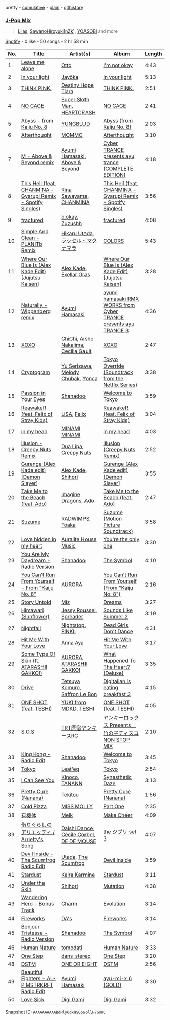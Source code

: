 pretty - [cumulative](/playlists/cumulative/37i9dQZF1EQoowv2cDraCW.md) - [plain](/playlists/plain/37i9dQZF1EQoowv2cDraCW) - [githistory](https://github.githistory.xyz/mdn522/spotify-playlist-archive/blob/main/playlists/plain/37i9dQZF1EQoowv2cDraCW)

### [J\-Pop Mix](https://open.spotify.com/playlist/37i9dQZF1EQoowv2cDraCW)

> <a href=spotify:playlist:37i9dQZF1EIUVkg1hXViOK>Lilas</a>, <a href=spotify:playlist:37i9dQZF1EIVsP8jkpSwwd>SawanoHiroyuki\[nZk\]</a>, <a href=spotify:playlist:37i9dQZF1EIYd8nBoomrWh>YOASOBI</a> and more

[Spotify](https://open.spotify.com/user/spotify) - 0 like - 50 songs - 2 hr 58 min

| No. | Title | Artist(s) | Album | Length |
|---|---|---|---|---|
| 1 | [Leave me alone](https://open.spotify.com/track/2jow6vnzqVaDPVbUgp3R76) | [Otto](https://open.spotify.com/artist/6k2h7cAuvLNIIERuHfJTdB) | [I'm not okay](https://open.spotify.com/album/4LpUuoNVhLqSsJPYK8EdkC) | 4:43 |
| 2 | [In your light](https://open.spotify.com/track/2D9zQWrrHOTKPJrvPF8mB2) | [Jayōka](https://open.spotify.com/artist/2vYqV2RLPVqzgiznM9Sir8) | [In your light](https://open.spotify.com/album/4scgQYuBdC9u0wBeJ1dpYM) | 5:13 |
| 3 | [THINK PINK.](https://open.spotify.com/track/5mPZ9wPQoCGGZ8Mq9KDZLc) | [Destiny Hope Tiara](https://open.spotify.com/artist/579F1Oi2tZf97Mo8syNgtE) | [THINK PINK.](https://open.spotify.com/album/0m3VKLJepTSdcpBFNHDVuR) | 2:51 |
| 4 | [NO CAGE](https://open.spotify.com/track/1IzeyLEriHPnd2bwZACqno) | [Super Sloth Man](https://open.spotify.com/artist/52nvMBCP8aRceUanwHK9NY), [HEARTCRASH](https://open.spotify.com/artist/4SZEU6XPGchnYwAW2yAwWa) | [NO CAGE](https://open.spotify.com/album/0zgJ5afUHtcC2BigFnRQJY) | 2:41 |
| 5 | [Abyss \- from Kaiju No\. 8](https://open.spotify.com/track/2kLWSmKHhfUBepkIA9oNe5) | [YUNGBLUD](https://open.spotify.com/artist/6Ad91Jof8Niiw0lGLLi3NW) | [Abyss \(from Kaiju No\. 8\)](https://open.spotify.com/album/1KuM2MPT5uEYg1aY4KrnZ0) | 2:03 |
| 6 | [Afterthought](https://open.spotify.com/track/1ND5kNYl3rbsEF790nORQ2) | [MOMMO](https://open.spotify.com/artist/0DJ2a4raJuSFLSDxKYNwE5) | [Afterthought](https://open.spotify.com/album/1fCDeuXPD8fTzU0x6QQWDc) | 3:10 |
| 7 | [M \- Above & Beyond remix](https://open.spotify.com/track/2pFVdR0AUBJGDOsEX5FHgl) | [Ayumi Hamasaki](https://open.spotify.com/artist/3Mvc8kRgr8LRYYgvFmlZqn), [Above & Beyond](https://open.spotify.com/artist/10gzBoINW3cLJfZUka8Zoe) | [Cyber TRANCE presents ayu trance \(COMPLETE EDITION\)](https://open.spotify.com/album/21iUOwxIdQmWPmO0RXLXtg) | 4:18 |
| 8 | [This Hell \(feat\. CHANMINA \- Gyarupi Remix \- Spotify Singles\)](https://open.spotify.com/track/7fjPGuy2gOewuexxESLnZI) | [Rina Sawayama](https://open.spotify.com/artist/2KEqzdPS7M5YwGmiuPTdr5), [CHANMINA](https://open.spotify.com/artist/2vjeuQwzSP5ErC1S41gONX) | [This Hell \(feat\. CHANMINA \- Gyarupi Remix \- Spotify Singles\)](https://open.spotify.com/album/2xhHdH0oewG14bccr9WKq6) | 3:56 |
| 9 | [fractured](https://open.spotify.com/track/38YSAWEKXUJDRPkiT42N15) | [b.okay](https://open.spotify.com/artist/2jK71E1PgQgpDBlzww57Qy), [Zuzushh](https://open.spotify.com/artist/02DT8ybbCEa74nPK61pXqo) | [fractured](https://open.spotify.com/album/6NCQMXLUQNYRugOlM6LtAk) | 4:08 |
| 10 | [Simple And Clean \- PLANITb Remix](https://open.spotify.com/track/0NGgGj5L3VztJb3zKIwpRp) | [Hikaru Utada](https://open.spotify.com/artist/7lbSsjYACZHn1MSDXPxNF2), [ラッセル・マクナマラ](https://open.spotify.com/artist/4LwuYeMYav834kRcImkLvw) | [COLORS](https://open.spotify.com/album/6b65tDkcbAisHn2FR02ZC8) | 5:43 |
| 11 | [Where Our Blue Is \(Alex Kade Edit\) \[Jujutsu Kaisen\]](https://open.spotify.com/track/6hAfqTxelYhFPYcm6u69zS) | [Alex Kade](https://open.spotify.com/artist/0ZVKohB1rQOFAoKFCB7fLy), [Exellar Oras](https://open.spotify.com/artist/0dvtdxF9slrabhtTk0qiK8) | [Where Our Blue Is \(Alex Kade Edit\) \[Jujutsu Kaisen\]](https://open.spotify.com/album/6McSN5ReUo4UwWy8dv3AM7) | 3:28 |
| 12 | [Naturally \- Wippenberg remix](https://open.spotify.com/track/1TJmTPJDomVEr4DJSBMJAV) | [Ayumi Hamasaki](https://open.spotify.com/artist/3Mvc8kRgr8LRYYgvFmlZqn) | [ayumi hamasaki RMX WORKS from Cyber TRANCE presents ayu TRANCE 3](https://open.spotify.com/album/1vgtR53UlgHVgyIC3H7Z9L) | 4:36 |
| 13 | [XOXO](https://open.spotify.com/track/2lNIproRC2jygMe2ECDFBR) | [ChiChi](https://open.spotify.com/artist/7HTE9gwBIt58NNKbLhnql9), [Aisho Nakajima](https://open.spotify.com/artist/73TJEwnZTYd2p0qRbn2Pi3), [Cecilia Gault](https://open.spotify.com/artist/1A1ZXMqcpElewwm16R0cmk) | [XOXO](https://open.spotify.com/album/3SeMJRMFyrJjbac1xrlqpJ) | 2:47 |
| 14 | [Cryptogram](https://open.spotify.com/track/3NMwTmNKDIrTnJGKaxxVan) | [Yu Serizawa](https://open.spotify.com/artist/0TskwVXV9CO11Gjaf8mUuP), [Melody Chubak](https://open.spotify.com/artist/6xhCbEwgQ61nPDxmejykyU), [Yonca](https://open.spotify.com/artist/20HeFrtGkzRJ5mXDsVbzaj) | [Tokyo Override \(Soundtrack from the Netflix Series\)](https://open.spotify.com/album/4z6v87zMlJIUjXXXjKD6ba) | 3:38 |
| 15 | [Passion in Your Eyes](https://open.spotify.com/track/4EPyCgctiHGr8etui8MvGe) | [Shanadoo](https://open.spotify.com/artist/79foEomLVnBu49qUV6wSZz) | [Welcome to Tokyo](https://open.spotify.com/album/24YjLxjucImz9Jo9B6dZqC) | 3:59 |
| 16 | [ReawakeR \(feat\. Felix of Stray Kids\)](https://open.spotify.com/track/2rOUaQ1TGj7wZdHdn9UgTL) | [LiSA](https://open.spotify.com/artist/0blbVefuxOGltDBa00dspv), [Felix](https://open.spotify.com/artist/4UIOuc84ExWojcUzFGtb8W) | [ReawakeR \(feat\. Felix of Stray Kids\)](https://open.spotify.com/album/6pRB3o85cUnIs6XtTW00mH) | 3:04 |
| 17 | [in my head](https://open.spotify.com/track/4Zpv8LwJSWQjgjc48L7pkb) | [MINAMI MINAMI](https://open.spotify.com/artist/29F3NDYlwzJYc3h3WQt1J7) | [in my head](https://open.spotify.com/album/6Pog11mwn1wMJdOmPWs99c) | 4:03 |
| 18 | [Illusion \- Creepy Nuts Remix](https://open.spotify.com/track/1uumWSWbeUt1tS7q2zR4MO) | [Dua Lipa](https://open.spotify.com/artist/6M2wZ9GZgrQXHCFfjv46we), [Creepy Nuts](https://open.spotify.com/artist/0pWR7TsFhvSCnbmHDjWgrE) | [Illusion \(Creepy Nuts Remix\)](https://open.spotify.com/album/0SKW588fl5WCdnYRYOiPV2) | 2:52 |
| 19 | [Gurenge \(Alex Kade edit\) \[Demon Slayer\]](https://open.spotify.com/track/2cV0mI2zkkHGt1etxzyutE) | [Alex Kade](https://open.spotify.com/artist/0ZVKohB1rQOFAoKFCB7fLy), [Shihori](https://open.spotify.com/artist/07vlETVQJk1RgSF2YCsrhr) | [Gurenge \(Alex Kade edit\) \[Demon Slayer\]](https://open.spotify.com/album/0KLY1DFYE4XHjcehRBdozq) | 3:55 |
| 20 | [Take Me to the Beach \(feat\. Ado\)](https://open.spotify.com/track/4n7nwDqrdx3qmJvEACOMrN) | [Imagine Dragons](https://open.spotify.com/artist/53XhwfbYqKCa1cC15pYq2q), [Ado](https://open.spotify.com/artist/6mEQK9m2krja6X1cfsAjfl) | [Take Me to the Beach \(feat\. Ado\)](https://open.spotify.com/album/42qtC6akiL6crX1i4Sf4yJ) | 2:47 |
| 21 | [Suzume](https://open.spotify.com/track/1n1y2kFPISpF9WGD3JaFo5) | [RADWIMPS](https://open.spotify.com/artist/1EowJ1WwkMzkCkRomFhui7), [Toaka](https://open.spotify.com/artist/0xFsJRSOYJmmuozISzreTR) | [Suzume \(Motion Picture Soundtrack\)](https://open.spotify.com/album/6Ar5HxNWXtvraqs7FI7bYq) | 3:58 |
| 22 | [Love hidden in my heart](https://open.spotify.com/track/35vDLhqo1GKn0RzpWFfi8V) | [Auralite House Music](https://open.spotify.com/artist/23HeKAZgTV9FM4yrDUpWnK) | [You're the only one](https://open.spotify.com/album/4sdAxOxyHUg8FiWx0IWMQq) | 3:30 |
| 23 | [You Are My Daydream \- Radio Version](https://open.spotify.com/track/1TpgJc9hYnO4dlRxnV6uur) | [Shanadoo](https://open.spotify.com/artist/79foEomLVnBu49qUV6wSZz) | [The Symbol](https://open.spotify.com/album/2gVtuQbu3agCRwk1TbHgso) | 4:10 |
| 24 | [You Can’t Run From Yourself \- From "Kaiju No\. 8"](https://open.spotify.com/track/67u7sw6ZJR8yOyX3dwoeBV) | [AURORA](https://open.spotify.com/artist/1WgXqy2Dd70QQOU7Ay074N) | [You Can’t Run From Yourself \(From "Kaiju No\. 8"\)](https://open.spotify.com/album/4aF5iAJE2ssbjQ2rPrwscv) | 2:16 |
| 25 | [Story Untold](https://open.spotify.com/track/1w0wTPIjw0bVhq0J2ihvQw) | [Miz](https://open.spotify.com/artist/5UgBoBfPXdw8QZdMgTiqGH) | [Dreams](https://open.spotify.com/album/04FPhKdBqfdX05bzkGg352) | 3:27 |
| 26 | [Himawari \(Sunflower\)](https://open.spotify.com/track/2mDnIoSbSV1FXQgifoPSXu) | [Jessy Roussel](https://open.spotify.com/artist/2FzsmkBoYGVvXYVq2Cuf7H), [Spreader](https://open.spotify.com/artist/4ghYfNLbbCNli6R5W1Ro6b) | [Sounds Like Summer 2](https://open.spotify.com/album/6ej6Ib6cUsA5iR5aeHK4Lv) | 3:19 |
| 27 | [Nightfall](https://open.spotify.com/track/1dcZKEWmC9SEU7TzUGO0Kz) | [Nightstop](https://open.spotify.com/artist/291Vz2qC5SVLJSKA5mrYij), [PiNKII](https://open.spotify.com/artist/3PG2tJxxB6fh7o7YIGRrnM) | [Dead Girls Don't Dance](https://open.spotify.com/album/5tyDEynnOrGAnP1XlzuZPR) | 4:31 |
| 28 | [Hit Me With Your Love](https://open.spotify.com/track/65ncIGx8U2fVmgaAMLxDga) | [Anna Aya](https://open.spotify.com/artist/4vVvoTBacop0wo8Bz5kWQI) | [Hit Me With Your Love](https://open.spotify.com/album/3wSqF1xvdnTaBf03YaVzqR) | 3:17 |
| 29 | [Some Type Of Skin \(ft\. ATARASHII GAKKO!\)](https://open.spotify.com/track/5ZePs7bMP07GqorDwRcAMu) | [AURORA](https://open.spotify.com/artist/1WgXqy2Dd70QQOU7Ay074N), [ATARASHII GAKKO!](https://open.spotify.com/artist/4OfU76YhPU04wlmbVFFgTJ) | [What Happened To The Heart? \(Deluxe\)](https://open.spotify.com/album/7GnH4NzxlsMd5EijCfUAkM) | 3:35 |
| 30 | [Drive](https://open.spotify.com/track/4gjv5ECH8O7rin4jI8IeCh) | [Tetsuya Komuro](https://open.spotify.com/artist/0YXSqOpIseLknz8JjcX0UH), [Saffron Le Bon](https://open.spotify.com/artist/0hRkLvxAQjDcab7Knq4Y8M) | [Digitalian is eating breakfast 3](https://open.spotify.com/album/3autPIS30ou7qsnoYUR55s) | 4:15 |
| 31 | [ONE SHOT \(feat\. TESHI\)](https://open.spotify.com/track/1Bgli71VT3mFrKUcSAPFVF) | [YUKI from MDKD](https://open.spotify.com/artist/5hJbKScMAmopdIl7k7RxFE), [TESHI](https://open.spotify.com/artist/602j8YVw9KX2LEjRi76x63) | [ONE SHOT \(feat\. TESHI\)](https://open.spotify.com/album/0WQbO5E06A5DmaQLcRrbUE) | 4:05 |
| 32 | [S.O.S](https://open.spotify.com/track/5TpYtOMoWvSEO6BBIF4t6L) | [TRT原宿ヤンキースRC](https://open.spotify.com/artist/2tAqXc9F1ZPziwDel2HjOC) | [ヤンキーロックス Presents　竹の子ディスコ NON STOP MIX](https://open.spotify.com/album/74rpgd3iNZWQ1aGEf0CJUy) | 2:10 |
| 33 | [King Kong \- Radio Edit](https://open.spotify.com/track/4KN5geJTRuqrw3ryPo32hr) | [Shanadoo](https://open.spotify.com/artist/79foEomLVnBu49qUV6wSZz) | [Welcome to Tokyo](https://open.spotify.com/album/24YjLxjucImz9Jo9B6dZqC) | 3:45 |
| 34 | [Tokyo](https://open.spotify.com/track/3oEkAQ5toT682srK2zTusi) | [Leat'eq](https://open.spotify.com/artist/1iBxtU5394iPOzmot1FDUD) | [Tokyo](https://open.spotify.com/album/5Lk2UnH25oGDfJsUs7NDxl) | 2:54 |
| 35 | [I Can See You](https://open.spotify.com/track/73OhHeqzBXsB1FC6pb68SH) | [Kinoco](https://open.spotify.com/artist/3fxohZuR3w4Tm1MZlhADGJ), [TANANN](https://open.spotify.com/artist/5HJ6q9HavtOb050VevsOJG) | [Synesthetic Daze](https://open.spotify.com/album/4PGf5eCm07x5cNhw8ZJd7H) | 3:13 |
| 36 | [Pretty Cure \(Nanana\)](https://open.spotify.com/track/0Mytfb4RjaTJP9gE2ipa4m) | [Tekitou](https://open.spotify.com/artist/03LtwsRneNBPtxDd7Qdmz7) | [Pretty Cure \(Nanana\)](https://open.spotify.com/album/31pBGOCMqJE57FPMmJws4h) | 1:56 |
| 37 | [Cold Pizza](https://open.spotify.com/track/38QJSrN0S2N5vXoaKxCir4) | [MISS MOLLY](https://open.spotify.com/artist/5evNbllFW2cG5We5y71zfA) | [Part One](https://open.spotify.com/album/7r2FDb2SFW2Wy1DYs8g6GA) | 2:35 |
| 38 | [有機体](https://open.spotify.com/track/18SG1CXSU54M6DJfls3pf9) | [Meik](https://open.spotify.com/artist/78pfnAOQ1YGl7fCKTKQNk2) | [Make Cheer](https://open.spotify.com/album/5mWTTAe2ALPU2PldSW8RK5) | 4:09 |
| 39 | [借りぐらしのアリエッティ / Arrietty's Song](https://open.spotify.com/track/5yQ677cxeNWv5GaSu3Gm92) | [Daishi Dance](https://open.spotify.com/artist/01HEACGPo5xyiXgAJKEvxQ), [Cécile Corbel](https://open.spotify.com/artist/4mVQMbJAHOazLrBmgpgB8M), [DE DE MOUSE](https://open.spotify.com/artist/1mZtAFuxFAgqmTCqfKLWoj) | [the ジブリ set 3](https://open.spotify.com/album/2JdcUf8Hi5KpFQxHHEEEJV) | 4:07 |
| 40 | [Devil Inside \- The Scumfrog Radio Edit](https://open.spotify.com/track/6oJLZhO3US1kX9fhCCRuVZ) | [Utada](https://open.spotify.com/artist/3cOksS0L23DEPJd3JwMuVs), [The Scumfrog](https://open.spotify.com/artist/22tL4hcoGJQDaGexiQTWy9) | [Devil Inside](https://open.spotify.com/album/2UOYIrZsdUSKJqPNQEAyuw) | 3:59 |
| 41 | [Stardust](https://open.spotify.com/track/72SWeUe7qCuve89HKqugIS) | [Keira Karmine](https://open.spotify.com/artist/7DExR4ouotIu9lRI79ld8F) | [Stardust](https://open.spotify.com/album/7hmtDDVbxS0HY4sn9wkQsK) | 3:11 |
| 42 | [Under the Skin](https://open.spotify.com/track/5VaqVFUrH9N6s31tGup3cz) | [Shihori](https://open.spotify.com/artist/07vlETVQJk1RgSF2YCsrhr) | [Mutation](https://open.spotify.com/album/1i2birvsch4p1STA8KSMWM) | 4:38 |
| 43 | [Wandering Hero \- Bonus Track](https://open.spotify.com/track/0hi4LbcjgZNK85Jr4ioBux) | [Charm](https://open.spotify.com/artist/7jJcTKRKcd0INMLwZGRvou) | [Evolution](https://open.spotify.com/album/2NCQwH2vbWe7a5x3J2b1RN) | 3:14 |
| 44 | [Fireworks](https://open.spotify.com/track/55nOIKnGbniWfeg16tbags) | [DA's](https://open.spotify.com/artist/3x5hoEYHIe9bu9lJ5zWtyC) | [Fireworks](https://open.spotify.com/album/2gaB47HOVnUhQ30HHLeJlN) | 3:14 |
| 45 | [Bonjour Tristesse \- Radio Version](https://open.spotify.com/track/6ID5ZeZL6RuNy30tztnlsd) | [Shanadoo](https://open.spotify.com/artist/79foEomLVnBu49qUV6wSZz) | [The Symbol](https://open.spotify.com/album/2gVtuQbu3agCRwk1TbHgso) | 4:07 |
| 46 | [Human Nature](https://open.spotify.com/track/0eyfxXwa074pjLOwbzISTK) | [tomodati](https://open.spotify.com/artist/2jUHyOTAww2DwD3RDGwjzd) | [Human Nature](https://open.spotify.com/album/2iEQzBuOAgLabSHPdJZsWd) | 3:33 |
| 47 | [One Step](https://open.spotify.com/track/7gkgfpzzHW4qyMLnJ5OuY2) | [dans\_stereo](https://open.spotify.com/artist/1gKGeoMAcN6BQHqzKE49fD) | [One Step](https://open.spotify.com/album/4KuMkgv6QQB2cXee7m8cX1) | 3:20 |
| 48 | [DSTM](https://open.spotify.com/track/6h6y3m83xvAOoCW3JZpzzf) | [ONE OR EIGHT](https://open.spotify.com/artist/5bIttAFRf7URUmuuI9w7XA) | [DSTM](https://open.spotify.com/album/7db93AxaM3DpA75ZC5Uijr) | 2:56 |
| 49 | [Beautiful Fighters \- AL\-P MSTRKRFT Radio Edit](https://open.spotify.com/track/4W0MZpt1GSUlHE12nN5lqK) | [Ayumi Hamasaki](https://open.spotify.com/artist/3Mvc8kRgr8LRYYgvFmlZqn) | [ayu\-mi\-x 6 \(GOLD\)](https://open.spotify.com/album/06FoTy3qLLE8OfQgsqkchp) | 3:30 |
| 50 | [Love Sick](https://open.spotify.com/track/1NBzvy35LRvAOvaj8n5xmQ) | [Digi Gami](https://open.spotify.com/artist/0P6mLm8HEE9zLup4gQoaXK) | [Digi Gami](https://open.spotify.com/album/6w8n7PdJxLWRGHtvcstpYV) | 3:32 |

Snapshot ID: `AAAAAAAAAABdNly6dxHSGp6pllH7GXWC`
